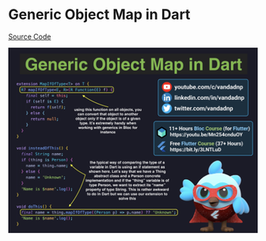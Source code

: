 # Generic Object Map in Dart

[Source Code](..source/generic-object-map-in-dart.dart)

![](../images/generic-object-map-in-dart.jpg)
